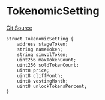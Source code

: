 # TokenomicSetting
[Git Source](https://github.com/BJustCoin-creator/BJC/blob/afa8ae44b1c3660a047e437225fc640502d221b6/src/ICOManager.sol)


```solidity
struct TokenomicSetting {
    address stageToken;
    string nameToken;
    string simvolToken;
    uint256 maxTokenCount;
    uint256 soldTokenCount;
    uint8 price;
    uint8 cliffMonth;
    uint8 vestingMonth;
    uint8 unlockTokensPercent;
}
```

